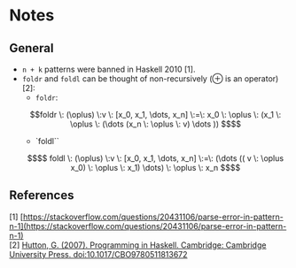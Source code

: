 # Notes
## General
- `n + k` patterns were banned in Haskell 2010 [1].
- `foldr` and `foldl` can be thought of non-recursively ($\oplus$ is an operator) [2]:
  - `foldr`:
  ```math
  foldr \: (\oplus) \:v \: [x_0, x_1, \dots, x_n] \:=\: x_0 \: \oplus \: (x_1 \: \oplus \: (\dots (x_n \: \oplus \: v) \dots )) $$
  ```
  - `foldl``
  ```math
  $$ foldl \: (\oplus) \:v \: [x_0, x_1, \dots, x_n] \:=\: (\dots (( v \: \oplus x_0) \: \oplus \: x_1) \dots) \: \oplus \: x_n $$
  ```

## References
[1] [https://stackoverflow.com/questions/20431106/parse-error-in-pattern-n-1](https://stackoverflow.com/questions/20431106/parse-error-in-pattern-n-1)<br/>
[2] [Hutton, G. (2007). Programming in Haskell. Cambridge: Cambridge University Press. doi:10.1017/CBO9780511813672](https://doi.org/10.1017/CBO9780511813672)